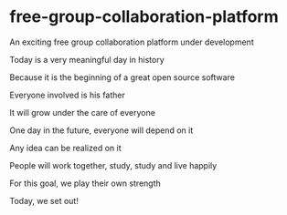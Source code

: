 # free-group-collaboration-platform
An exciting free group collaboration platform under development


Today is a very meaningful day in history

Because it is the beginning of a great open source software 

Everyone involved is his father	

It will grow under the care of everyone	

One day in the future, everyone will depend on it	

Any idea can be realized on it	

People will work together, study, study and live happily	

For this goal, we play their own strength	

Today, we set out!	
